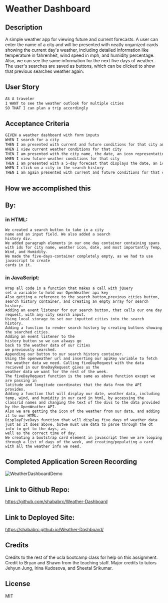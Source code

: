 # Weather Dashboard

## Description
A simple weather app for viewing future and current
forecasts. A user can enter the name of a city and will be presented with neatly organized cards showing the current day's weather, including detailed information like temperature in fahrenheit, wind speed in mph, and humidity percentage. Also, we can see the same information 
for the next five days of weather. The user's searches are saved as buttons, which can be clicked to show that previous searches weather
again. 



## User Story
```md
AS A traveler
I WANT to see the weather outlook for multiple cities
SO THAT I can plan a trip accordingly
```

## Acceptance Criteria
```md
GIVEN a weather dashboard with form inputs
WHEN I search for a city
THEN I am presented with current and future conditions for that city and that city is added to the search history
WHEN I view current weather conditions for that city
THEN I am presented with the city name, the date, an icon representation of weather conditions, the temperature, the humidity, and the wind speed
WHEN I view future weather conditions for that city
THEN I am presented with a 5-day forecast that displays the date, an icon representation of weather conditions, the temperature, the wind speed, and the humidity
WHEN I click on a city in the search history
THEN I am again presented with current and future conditions for that city
```


## How we accomplished this

## By:

### in HTML: 
    We created a search button to take in a city
    name and an input field. We also added a search
    history div.
    We added paragraph elements in our one day container containing spans with ids for city name, weather icon, date, and most importantly Temp, Wind, and Humidity.
    We made the five-days-container completely empty, as we had to use javascript to create
    cards in it.

### in JavaScript:
    Wrap all code in a function that makes a call with jQuery
    set a variable to hold our OpenWeather api key
    Also getting a reference to the search button,previous cities button, search history container, and creating an empty array for search history.
    Adding an event listener for our search button, that calls our one day request, with any city search input. 
    Using local storage to set our inputted cities into the search history.
    Adding a function to render search history by creating buttons showing the searched cities.
    Adding an event listener to the 
    history button so we can always go
    back to the weather data of our cities
    we previously searched.
    Appending our button to our search history container.
    Using the openweather url and inserting our apiKey variable to fetch the weather data we need. Calling fiveDayRequest with the data recieved in our OneDayRequest gives us the
    weather data we want for the rest of the week.
    The fiveDayRequest function is the same as above function except we are passing in
    latitude and longitude coordinates that the data from the API provides.
    Adding a function that will display our date, weather data, including temp, wind, and humidity in our card in html, by accessing the class/id names and changing the text of the divs to the data provided by the OpenWeather API.
    Also we are getting the icon of the weather from our data, and adding it to our HTML.
    DisplayFiveDays function that will display five days of weather data just as it does above, butwe must use data to parse through the dt info to get to the days, as 
    well as the correct time of day.
    We creating a bootstrap card element in javascript then we are looping through a list of days of the week, and creating/populating a card with all the weather info we need.



## Completed Application Screen Recording
![WeatherDashboardDemo](./assets/WeatherDashboardDemo.gif)  

## Link to Github Repo:
https://github.com/shababrc/Weather-Dashboard

## Link to Deployed Site:
https://shababrc.github.io/Weather-Dashboard/

## Credits
Credits to the rest of the ucla bootcamp class for help on this assignment. Credit to Bryan and Shawn from the teaching staff. Major credits to tutors Jehyun Jung, Irina Kudosova, and Sheetal Srikumar.

## License
MIT
